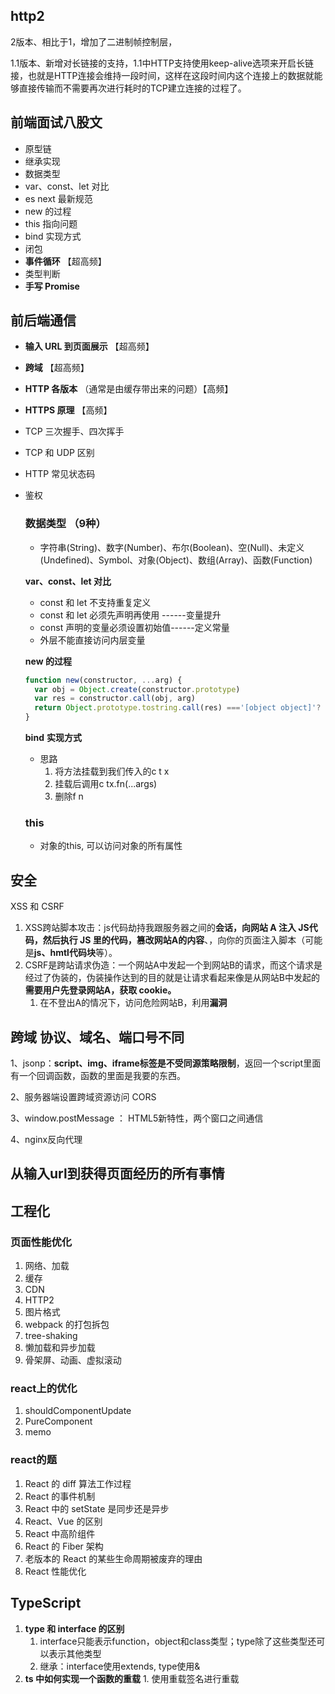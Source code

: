 ## http2

2版本、相比于1，增加了二进制帧控制层，

1.1版本、新增对长链接的支持，1.1中HTTP支持使用keep-alive选项来开启长链接，也就是HTTP连接会维持一段时间，这样在这段时间内这个连接上的数据就能够直接传输而不需要再次进行耗时的TCP建立连接的过程了。

## 前端面试八股文

- 原型链
- 继承实现
- 数据类型
- var、const、let 对比
- es next 最新规范
- new 的过程
- this 指向问题
- bind 实现方式
- 闭包
- **事件循环** 【超高频】
- 类型判断
- **手写 Promise**

## 前后端通信

- **输入 URL 到页面展示** 【超高频】

- **跨域** 【超高频】

- **HTTP 各版本** （通常是由缓存带出来的问题）【高频】

- **HTTPS 原理** 【高频】

- TCP 三次握手、四次挥手

- TCP 和 UDP 区别

- HTTP 常见状态码

- 
  鉴权

  ### 数据类型 （9种）

  - 字符串(String)、数字(Number)、布尔(Boolean)、空(Null)、未定义(Undefined)、Symbol、对象(Object)、数组(Array)、函数(Function)

  **var、const、let 对比**

  - const 和 let 不支持重复定义
  - const 和 let 必须先声明再使用 ------变量提升
  - const 声明的变量必须设置初始值------定义常量
  - 外层不能直接访问内层变量

  **new 的过程**

  ```js
  function new(constructor, ...arg) {
  	var obj = Object.create(constructor.prototype)
  	var res = constructor.call(obj, arg)
  	return Object.prototype.tostring.call(res) ==='[object object]'? res : obj
  }
  ```

  **bind** **实现方式**

  - 思路
    1. 将方法挂载到我们传入的c t x
    2. 挂载后调用c tx.fn(...args)
    3. 删除f n

  ### this

  - 对象的this, 可以访问对象的所有属性
  
## 安全
  
  XSS 和 CSRF
  
  1. XSS跨站脚本攻击：js代码劫持我跟服务器之间的**会话，向网站 A 注入 JS代码，然后执行 JS 里的代码，篡改网站A的内容**、，向你的页面注入脚本（可能是**js、hmtl代码块**等）。
  2. CSRF是跨站请求伪造：一个网站A中发起一个到网站B的请求，而这个请求是经过了伪装的，伪装操作达到的目的就是让请求看起来像是从网站B中发起的 **需要用户先登录网站A，获取 cookie。**
     1. 在不登出A的情况下，访问危险网站B，利用**漏洞**
  
  ## 跨域 协议、域名、端口号不同
  
  1、jsonp：**script、img、iframe标签是不受同源策略限制**，返回一个script里面有一个回调函数，函数的里面是我要的东西。
  
  2、服务器端设置跨域资源访问 CORS
  
  3、window.postMessage ： HTML5新特性，两个窗口之间通信
  
  4、nginx反向代理
  
  ## 从输入url到获得页面经历的所有事情
  
  ## 工程化
  
  ### 页面性能优化
  
  1. 网络、加载
  2. 缓存
  3. CDN
  4. HTTP2
  5. 图片格式
  6. webpack 的打包拆包
  7. tree-shaking
  8. 懒加载和异步加载
  9. 骨架屏、动画、虚拟滚动
  
  ### react上的优化
  
  1. shouldComponentUpdate
  2. PureComponent
  3. memo
  
  ### react的题
  
  1. React 的 diff 算法工作过程
  2. React 的事件机制
  3. React 中的 setState 是同步还是异步
  4. React、Vue 的区别
  5. React 中高阶组件
  6. React 的 Fiber 架构
  7. 老版本的 React 的某些生命周期被废弃的理由
  8. React 性能优化
  
  ## TypeScript
  
  1. **type 和 interface 的区别** 
     1. interface只能表示function，object和class类型；type除了这些类型还可以表示其他类型
     2. 继承：interface使用extends, type使用&
  2.  **ts 中如何实现一个函数的重载**
     1. 使用重载签名进行重载